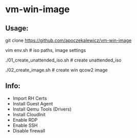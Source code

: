 # vm-win-image

## Usage:
git clone https://github.com/apoczekalewicz/vm-win-image

vim env.sh # iso paths, image settings

./01_create_unattended_iso.sh # create unattended_iso

./02_create_image.sh # create win qcow2 image


## Info:
- Import RH Certs
- Install Guest Agent
- Install Qemu Tools (Drivers)
- Install CloudInit
- Enable RDP
- Enable SSH
- Disable firewall

